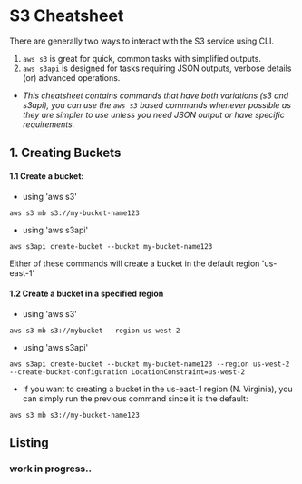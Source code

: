 # S3 Cheatsheet
There are generally two ways to interact with the S3 service using CLI.
 1. ```aws s3``` is great for quick, common tasks with simplified outputs.
 2. ```aws s3api``` is designed for tasks requiring JSON outputs, verbose details (or) advanced operations.
- *This cheatsheet contains commands that have both variations (s3 and s3api), you can use the ```aws s3``` based commands whenever possible as they are simpler to use unless you need JSON output or have specific requirements.*

## 1. Creating Buckets

#### 1.1 Create a bucket:
- using 'aws s3'
```text
aws s3 mb s3://my-bucket-name123
```
- using 'aws s3api'
```text
aws s3api create-bucket --bucket my-bucket-name123
```
Either of these commands will create a bucket in the default region 'us-east-1'

#### 1.2 Create a bucket in a specified region
- using 'aws s3'
```text
aws s3 mb s3://mybucket --region us-west-2
```
- using 'aws s3api'
```text
aws s3api create-bucket --bucket my-bucket-name123 --region us-west-2 --create-bucket-configuration LocationConstraint=us-west-2
```
- If you want to creating a bucket in the us-east-1 region (N. Virginia), you can simply run the previous command since it is the default:
```text
aws s3 mb s3://my-bucket-name123
```

## Listing
### work in progress..
